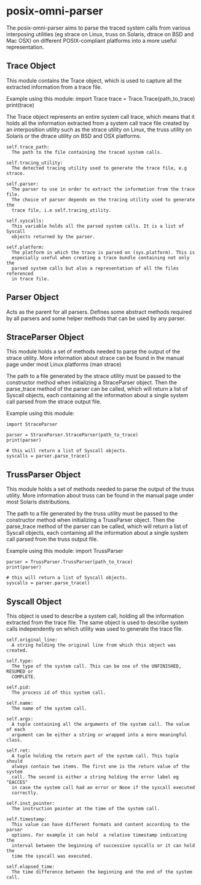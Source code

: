 posix-omni-parser
=================
The posix-omni-parser aims to parse the traced system calls from various
interposing utilities (eg strace on Linux, truss on Solaris, dtrace on BSD
and Mac OSX) on different POSIX-compliant platforms into a more useful 
representation.


Trace Object
------------
<Purpose>
  This module contains the Trace object, which is used to capture all the
  extracted information from a trace file.

  Example using this module:
    import Trace
    trace = Trace.Trace(path_to_trace)
    print(trace)

  The Trace object represents an entire system call trace, which means that it 
    holds all the information extracted from a system call trace file created by
    an interposition utility such as the strace utility on Linux, the truss 
    utility on Solaris or the dtrace utility on BSD and OSX platforms.

  <Attributes>

    self.trace_path:
      The path to the file containing the traced system calls.
    
    self.tracing_utility:
      The detected tracing utility used to generate the trace file, e.g strace.
    
    self.parser:
      The parser to use in order to extract the information from the trace file.
      The choice of parser depends on the tracing utility used to generate the 
      trace file, i.e self.tracing_utility.

    self.syscalls:
      This variable holds all the parsed system calls. It is a list of Syscall
      objects returned by the parser.

    self.platform:
      The platform in which the trace is parsed on (sys.platform). This is
      especially useful when creating a trace bundle containing not only the
      parsed system calls but also a representation of all the files referenced
      in trace file.


Parser Object
-------------
<Purpose>
  Acts as the parent for all parsers. Defines some abstract methods required by
  all parsers and some helper methods that can be used by any parser.


StraceParser Object
-------------------
<Purpose>
  This module holds a set of methods needed to parse the output of the strace
  utility. More information about strace can be found in the manual page under
  most Linux platforms (man strace)

  The path to a file generated by the strace utility must be passed to the
  constructor method when initializing a StraceParser object. Then the
  parse_trace method of the parser can be called, which will return a list of
  Syscall objects, each containing all the information about a single system
  call parsed from the strace output file.

  Example using this module:

    import StraceParser

    parser = StraceParser.StraceParser(path_to_trace)
    print(parser)

    # this will return a list of Syscall objects.
    syscalls = parser.parse_trace()


TrussParser Object
------------------
<Purpose>
  This module holds a set of methods needed to parse the output of the truss
  utility. More information about truss can be found in the manual page under
  most Solaris distributions.

  The path to a file generated by the truss utility must be passed to the
  constructor method when initializing a TrussParser object. Then the
  parse_trace method of the parser can be called, which will return a list of
  Syscall objects, each containing all the information about a single system
  call parsed from the truss output file.

  Example using this module:
    import TrussParser

    parser = TrussParser.TrussParser(path_to_trace)
    print(parser)

    # this will return a list of Syscall objects.
    syscalls = parser.parse_trace()
    

Syscall Object
--------------
  <Purpose>
    This object is used to describe a system call, holding all the information
    extracted from the trace file. The same object is used to describe system 
    calls independently on which utility was used to generate the trace file.

  <Attributes>
    
    self.original_line:
      A string holding the original line from which this object was created.

    self.type:
      The type of the system call. This can be one of the UNFINISHED, RESUMED or
      COMPLETE.

    self.pid:
      The process id of this system call.

    self.name:
      The name of the system call.

    self.args:
      A tuple containing all the arguments of the system call. The value of each
      argument can be either a string or wrapped into a more meaningful class.

    self.ret:
      A tuple holding the return part of the system call. This tuple should
      always contain two items. The first one is the return value of the system
      call. The second is either a string holding the error label eg "EACCES"
      in case the system call had an error or None if the syscall executed 
      correctly.
    
    self.inst_pointer:
      The instruction pointer at the time of the system call.

    self.timestamp:
      This value can have different formats and content according to the parser
      options. For example it can hold  a relative timestamp indicating the
      interval between the beginning of successive syscalls or it can hold the
      time the syscall was executed.

    self.elapsed_time:
      The time difference between the beginning and the end of the system call.
